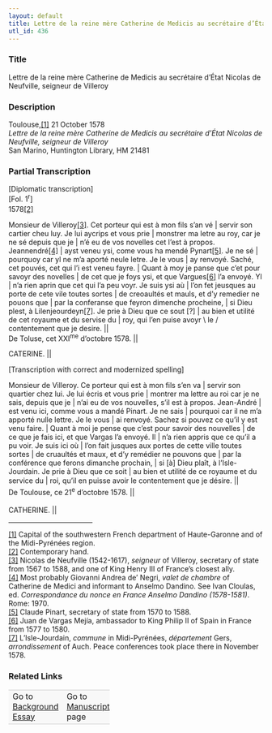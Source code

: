 ```yaml
---  
layout: default  
title: Lettre de la reine mère Catherine de Medicis au secrétaire d’État Nicolas de Neufville, seigneur de Villeroy  
utl_id: 436
---
```


### Title

Lettre de la reine mère Catherine de Medicis au secrétaire d’État Nicolas de Neufville, seigneur de Villeroy

### Description

<p>Toulouse,<a href="#_ftn1" name="_ftnref1" title="" id="_ftnref1">[1]</a> 21 October 1578<br /><em>Lettre de la reine mère Catherine de Medicis au secrétaire d’État Nicolas de Neufville, seigneur de Villeroy</em><br />
San Marino, Huntington Library, HM 21481</p>



### Partial Transcription

<p>[Diplomatic transcription]<br /><span style="line-height: 20.8px;">[</span>Fol. 1<sup>r</sup>]<br />
1578<a href="#_ftn2" name="_ftnref2" title="" id="_ftnref2">[2]</a></p>
<p>Monsieur de Villeroy<a href="#_ftn3" name="_ftnref3" title="" id="_ftnref3">[3]</a>. Cet porteur qui est à mon fils s’an vé | servir son cartier cheu luy. Je lui aycrips et vous prie | monstrer ma letre au roy, car je ne sé depuis que je | n’é eu de vos novelles cet l’est à propos. Jeannendré<a href="#_ftn4" name="_ftnref4" title="" id="_ftnref4">[4]</a> | ayst veneu ysi, come vous ha mendé Pynart<a href="#_ftn5" name="_ftnref5" title="" id="_ftnref5">[5]</a>. Je ne sé | pourquoy car yl ne m’a aporté neule letre. Je le vous | ay renvoyé. Saché, cet pouvés, cet qui l’i est veneu fayre. | Quant à moy je panse que c’et pour savoyr des novelles | de cet que je foys ysi, et que Vargues<a href="#_ftn6" name="_ftnref6" title="" id="_ftnref6">[6]</a> l’a envoyé. Yl | n’a rien aprin que cet qui l’a peu voyr. Je suis ysi aù | l’on fet jeusques au porte de cete vile toutes sortes | de creoaultés et mauls, et d’y remedier ne pouons que | par la conferanse que feyron dimenche procheine, | si Dieu plest, à Lilenjeourdeyn<a href="#_ftn7" name="_ftnref7" title="" id="_ftnref7">[7]</a>. Je prie à Dieu que ce sout [?] | au bien et utilité de cet royaume et du servise du | roy, qui l’en puise avoyr \ le / contentement que je desire. ||<br />
De Toluse, cet XXI<sup>me</sup> d’octobre 1578. ||</p>
<p>CATERINE. ||</p>
<p>[Transcription with correct and modernized spelling]</p>
<p>Monsieur de Villeroy. Ce porteur qui est à mon fils s’en va | servir son quartier chez lui. Je lui écris et vous prie | montrer ma lettre au roi car je ne sais, depuis que je | n’ai eu de vos nouvelles, s’il est à propos. Jean-André | est venu ici, comme vous a mandé Pinart. Je ne sais | pourquoi car il ne m’a apporté nulle lettre. Je le vous | ai renvoyé. Sachez si pouvez ce qu’il y est venu faire. | Quant à moi je pense que c’est pour savoir des nouvelles | de ce que je fais ici, et que Vargas l’a envoyé. Il | n’a rien appris que ce qu’il a pu voir. Je suis ici où | l’on fait jusques aux portes de cette ville toutes sortes | de cruaultés et maux, et d’y remédier ne pouvons que | par la conférence que ferons dimanche prochain, | si [à] Dieu plaît, à l’Isle-Jourdain. Je prie à Dieu que ce soit | au bien et utilité de ce royaume et du service du | roi, qu’il en puisse avoir le contentement que je désire. <span style="line-height: 20.8px;">||</span><br />
De Toulouse, ce 21<sup>e</sup> d’octobre 1578. <span style="line-height: 20.8px;">||</span></p>
<p>CATHERINE. <span style="line-height: 20.8px;">||</span></p>
<div>
<hr align="left" size="1" width="33%" /><div id="ftn1"><a href="#_ftnref1" name="_ftn1" title="" id="_ftn1">[1]</a> Capital of the southwestern French department of Haute-Garonne and of the Midi-Pyrénées region.</div>
<div id="ftn2"><a href="#_ftnref2" name="_ftn2" title="" id="_ftn2">[2]</a> Contemporary hand.</div>
<div id="ftn3"><a href="#_ftnref3" name="_ftn3" title="" id="_ftn3">[3]</a> Nicolas de Neufville (1542-1617), <em>seigneur</em> of Villeroy, secretary of state from 1567 to 1588, and one of King Henry III of France’s closest ally.</div>
<div id="ftn4"><a href="#_ftnref4" name="_ftn4" title="" id="_ftn4">[4]</a> Most probably Giovanni Andrea de’ Negri, <em>valet de chambre </em>of Catherine de Medici and informant to Anselmo Dandino. See Ivan Cloulas, ed. <em>Correspondance du nonce en France Anselmo Dandino (1578-1581)</em>. Rome: 1970.</div>
<div id="ftn5"><a href="#_ftnref5" name="_ftn5" title="" id="_ftn5">[5]</a> Claude Pinart, secretary of state from 1570 to 1588.</div>
<div id="ftn6"><a href="#_ftnref6" name="_ftn6" title="" id="_ftn6">[6]</a> Juan de Vargas Mejía, ambassador to King Philip II of Spain in France from 1577 to 1580.</div>
<div id="ftn7"><a href="#_ftnref7" name="_ftn7" title="" id="_ftn7">[7]</a> L’Isle-Jourdain, <em>commune</em> in Midi-Pyrénées, <em>département </em>Gers, <em>arrondissement </em>of Auch. Peace conferences took place there in November 1578.</div>
</div>



### Related Links

<table border="0.5" cellpadding="1" cellspacing="1" style="width: 200px; background-color:#F8F8F8;">
    <tbody style="border-color:#ccc">
        <tr style="border-color:#ccc">
            <td>Go to <a href="https://centerfordigitalhumanities.github.io/Newberry-French-paleography/essay/436" target="_blank">Background Essay</a></td>
            <td>Go to <a href="https://centerfordigitalhumanities.github.io/Newberry-French-paleography/www/record.html?id=436" target="_blank">Manuscript</a> page</td>
        </tr>
    </tbody>
</table>

